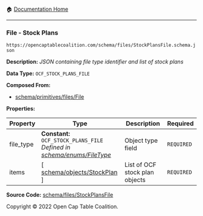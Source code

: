 :house: [Documentation Home](../../../README.md)

---

### File - Stock Plans

`https://opencaptablecoalition.com/schema/files/StockPlansFile.schema.json`

**Description:** _JSON containing file type identifier and list of stock plans_

**Data Type:** `OCF_STOCK_PLANS_FILE`

**Composed From:**

- [schema/primitives/files/File](../primitives/files/File.md)

**Properties:**

| Property  | Type                                                                                                | Description                    | Required   |
| --------- | --------------------------------------------------------------------------------------------------- | ------------------------------ | ---------- |
| file_type | **Constant:** `OCF_STOCK_PLANS_FILE`</br>_Defined in [schema/enums/FileType](../enums/FileType.md)_ | Object type field              | `REQUIRED` |
| items     | [ [schema/objects/StockPlan](../objects/StockPlan.md) ]                                             | List of OCF stock plan objects | `REQUIRED` |

**Source Code:** [schema/files/StockPlansFile](../../../../schema/files/StockPlansFile.schema.json)

Copyright © 2022 Open Cap Table Coalition.
